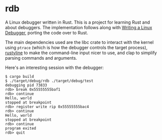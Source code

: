 # rdb

A Linux debugger written in Rust. This is a project for learning Rust and about
debuggers. The implementation follows along with [Writing a Linux
Debugger](https://blog.tartanllama.xyz/writing-a-linux-debugger-setup/), porting the code over to Rust.

The main dependencies used are the libc crate to interact with the kernel using
`ptrace` (which is how the debugger controls the target process),
[rustyline](https://crates.io/crates/rustyline/) to make the command-line input
nicer to use, and clap to simplify parsing commands and arguments.

Here's an interesting session with the debugger:

```
$ cargo build
$ ./target/debug/rdb ./target/debug/test
debugging pid 73833
rdb> break 0x55555555baf1
rdb> continue
Hello, world
stopped at breakpoint
rdb> register write rip 0x55555555bac4
rdb> continue
Hello, world
stopped at breakpoint
rdb> continue
program exited
rdb> quit
```
